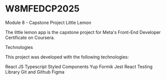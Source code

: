 # W8MFEDCP2025
Module 8 - Capstone Project 
Little Lemon

The little lemon app is the capstone project for Meta's Front-End Developer Certificate on Coursera.

Technologies

This project was developed with the following technologies:

React JS
Typescript
Styled Components
Yup
Formik
Jest
React Testing Library
Git and Github
Figma
